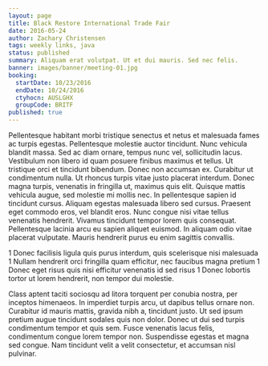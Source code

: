 ```yaml
---
layout: page
title: Black Restore International Trade Fair
date: 2016-05-24
author: Zachary Christensen
tags: weekly links, java
status: published
summary: Aliquam erat volutpat. Ut et dui mauris. Sed nec felis.
banner: images/banner/meeting-01.jpg
booking:
  startDate: 10/23/2016
  endDate: 10/24/2016
  ctyhocn: AUSLGHX
  groupCode: BRITF
published: true
---
```

Pellentesque habitant morbi tristique senectus et netus et malesuada fames ac turpis egestas. Pellentesque molestie auctor tincidunt. Nunc vehicula blandit massa. Sed ac diam ornare, tempus nunc vel, sollicitudin lacus. Vestibulum non libero id quam posuere finibus maximus et tellus. Ut tristique orci et tincidunt bibendum. Donec non accumsan ex. Curabitur ut condimentum nulla. Ut rhoncus turpis vitae justo placerat interdum. Donec magna turpis, venenatis in fringilla ut, maximus quis elit. Quisque mattis vehicula augue, sed molestie mi mollis nec. In pellentesque sapien id tincidunt cursus.
Aliquam egestas malesuada libero sed cursus. Praesent eget commodo eros, vel blandit eros. Nunc congue nisi vitae tellus venenatis hendrerit. Vivamus tincidunt tempor lorem quis consequat. Pellentesque lacinia arcu eu sapien aliquet euismod. In aliquam odio vitae placerat vulputate. Mauris hendrerit purus eu enim sagittis convallis.

1 Donec facilisis ligula quis purus interdum, quis scelerisque nisi malesuada
1 Nullam hendrerit orci fringilla quam efficitur, nec faucibus magna pretium
1 Donec eget risus quis nisi efficitur venenatis id sed risus
1 Donec lobortis tortor ut lorem hendrerit, non tempor dui molestie.

Class aptent taciti sociosqu ad litora torquent per conubia nostra, per inceptos himenaeos. In imperdiet turpis arcu, ut dapibus tellus ornare non. Curabitur id mauris mattis, gravida nibh a, tincidunt justo. Ut sed ipsum pretium augue tincidunt sodales quis non dolor. Donec ut dui sed turpis condimentum tempor et quis sem. Fusce venenatis lacus felis, condimentum congue lorem tempor non. Suspendisse egestas et magna sed congue. Nam tincidunt velit a velit consectetur, et accumsan nisl pulvinar.
